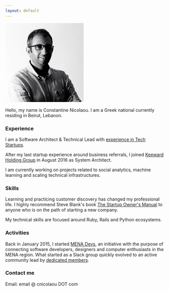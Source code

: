 ```yaml
---
layout: default
---
```


![](/assets/images/cnicolaou_portrait.jpg)

Hello, my name is Constantine Nicolaou. I am a Greek national currently residing in Beirut, Lebanon.

### Experience

I am a Software Architect & Technical Lead with [experience in Tech Startups](http://cnicolaou.github.io/resume/).

After my last startup experience around business referrals, I joined [Keeward Holding Group](http://keeward.com/the-teams/) in August 2016 as System Architect.

I am currently working on projects related to social analytics, machine learning and scaling technical infrastructures.

### Skills

Learning and practicing customer discovery has changed my professional life. I highly recommend Steve Blank's book [The Startup Owner's Manual](https://www.amazon.com/Startup-Owners-Manual-Step-Step/dp/0984999302) to anyone who is on the path of starting a new company.

My technical skills are focused around Ruby, Rails and Python ecosystems.

### Activities

Back in January 2015, I started [MENA Devs](http://menadevs.com), an initiative with the purpose of connecting software developers, designers and computer enthusiasts in the MENA region.
What started as a Slack group quickly evolved to an active community lead by [dedicated members](https://github.com/mena-devs).

### Contact me

Email: email @ cnicolaou DOT com
